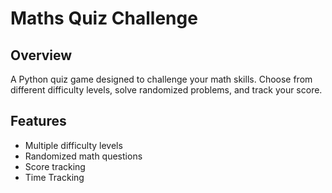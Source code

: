 # Maths Quiz Challenge

## Overview
A Python quiz game designed to challenge your math skills. Choose from different difficulty levels, solve randomized problems, and track your score.

## Features
- Multiple difficulty levels
- Randomized math questions
- Score tracking
- Time Tracking

